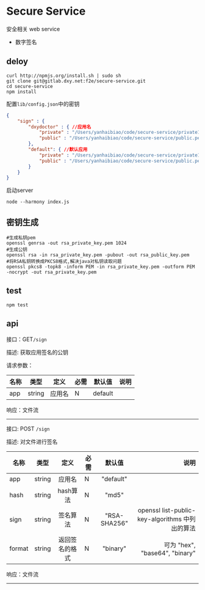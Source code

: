 # Secure Service

安全相关 web service

- 数字签名

## deloy 

```shell
curl http://npmjs.org/install.sh | sudo sh
git clone git@gitlab.dxy.net:f2e/secure-service.git
cd secure-service
npm install
```

配置`lib/config.json`中的密钥

```json
{
	"sign" : {
		"dxydoctor" : { //应用名
			"private" : "/Users/yanhaibiao/code/secure-service/private1.pem", //密钥存放路径
			"public" : "/Users/yanhaibiao/code/secure-service/public.pem"
		},
		"default": { //默认应用
			"private" : "/Users/yanhaibiao/code/secure-service/private1.pem", 
			"public" : "/Users/yanhaibiao/code/secure-service/public.pem"
		}
	}
}

```

启动server

```shell
node --harmony index.js
```

## 密钥生成

```shell
#生成私钥pem
openssl genrsa -out rsa_private_key.pem 1024
#生成公钥
openssl rsa -in rsa_private_key.pem -pubout -out rsa_public_key.pem
#将RSA私钥转换成PKCS8格式,解决java对私钥读取问题
openssl pkcs8 -topk8 -inform PEM -in rsa_private_key.pem -outform PEM -nocrypt -out rsa_private_key.pem
```

## test

```shell
npm test
```

## api
接口：GET`/sign`

描述: 获取应用签名的公钥

请求参数：

| 名称     | 类型   | 定义        | 必需 | 默认值 | 说明|
| ------------- |:-------------:| :-----:|------------- |:-------------:| -----:|
|app | string | 应用名   |   N  | default    | |

响应：文件流

--------------------------------------------------
接口: POST `/sign`

描述: 对文件进行签名

| 名称     | 类型   | 定义        | 必需 | 默认值 | 说明|
| ------------- |:-------------:| :-----:|------------- |:-------------:| -----:|
|app | string | 应用名   |   N  | "default"  | |
|hash | string | hash算法   |   N  | "md5"  | | 
|sign | string | 签名算法   |   N  |  "RSA-SHA256"  | openssl list-public-key-algorithms 中列出的算法| 
|format | string | 返回签名的格式  |   N  | "binary" | 可为 "hex", "base64", "binary" |

响应：文件流

--------------------------------------------------




